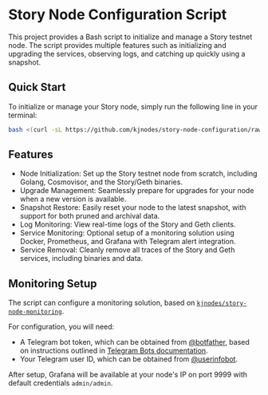 # Story Node Configuration Script

This project provides a Bash script to initialize and manage a Story testnet node. The script provides multiple features such as initializing and upgrading the services, observing logs, and catching up quickly using a snapshot.

## Quick Start

To initialize or manage your Story node, simply run the following line in your terminal:

```sh
bash <(curl -sL https://github.com/kjnodes/story-node-configuration/raw/refs/heads/main/script.sh)
```

## Features

- Node Initialization: Set up the Story testnet node from scratch, including Golang, Cosmovisor, and the Story/Geth binaries.
- Upgrade Management: Seamlessly prepare for upgrades for your node when a new version is available.
- Snapshot Restore: Easily reset your node to the latest snapshot, with support for both pruned and archival data.
- Log Monitoring: View real-time logs of the Story and Geth clients.
- Service Monitoring: Optional setup of a monitoring solution using Docker, Prometheus, and Grafana with Telegram alert integration.
- Service Removal: Cleanly remove all traces of the Story and Geth services, including binaries and data.

## Monitoring Setup

The script can configure a monitoring solution, based on [`kjnodes/story-node-monitoring`](https://github.com/kjnodes/story-node-monitoring).

For configuration, you will need:
- A Telegram bot token, which can be obtained from [@botfather](https://t.me/botfather), based on instructions outlined in [Telegram Bots documentation](https://core.telegram.org/bots#6-botfather).
- Your Telegram user ID, which can be obtained from [@userinfobot](https://t.me/userinfobot).

After setup, Grafana will be available at your node's IP on port 9999 with default credentials `admin/admin`.
